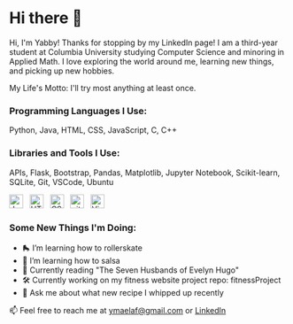 # Hi there 🤗

<!--
**Yabsram/Yabsram** is a ✨ _special_ ✨ repository because its `README.md` (this file) appears on your GitHub profile.
-->
Hi, I'm Yabby! Thanks for stopping by my LinkedIn page! I am a third-year student at Columbia University studying Computer Science and minoring in Applied Math.
I love exploring the world around me, learning new things, and picking up new hobbies. 

My Life's Motto: I'll try most anything at least once.

### Programming Languages I Use:
Python, Java,
HTML, CSS, JavaScript,
C,
C++

### Libraries and Tools I Use:
APIs,
Flask,
Bootstrap,
Pandas,
Matplotlib,
Jupyter Notebook,
Scikit-learn,
SQLite,
Git,
VSCode,
Ubuntu

<img src="https://img.shields.io/badge/JavaScript-282C34?logo=javascript&logoColor=F7DF1E" alt="JavaScript logo" title="JavaScript" height="25" />
&nbsp;
<img src="https://img.shields.io/badge/HTML5-282C34?logo=html5&logoColor=E34F26" alt="HTML5 logo" title="HTML5" height="25" />
&nbsp;
<img src="https://img.shields.io/badge/CSS3-282C34?logo=css3&logoColor=1572B6" alt="CSS3 logo" title="CSS3" height="25" />
&nbsp;
<img src="https://img.shields.io/badge/git-282C34?logo=git&logoColor=F05032" alt="git logo" title="git" height="25" />
&nbsp;
<img src="https://img.shields.io/badge/VS%20Code-282C34?logo=visual-studio-code&logoColor=007ACC" alt="Visual Studio Code logo" title="Visual Studio Code" height="25" />


### Some New Things I'm Doing:
- 🛼 I’m learning how to rollerskate
- 💃 I’m learning how to salsa
- 📖 Currently reading "The Seven Husbands of Evelyn Hugo"
- 🛠️ Currently working on my fitness website project repo: fitnessProject
- 💬 Ask me about what new recipe I whipped up recently

📫 Feel free to reach me at ymaelaf@gmail.com or [LinkedIn](https://www.linkedin.com/in/yabsra-maelaf/)

